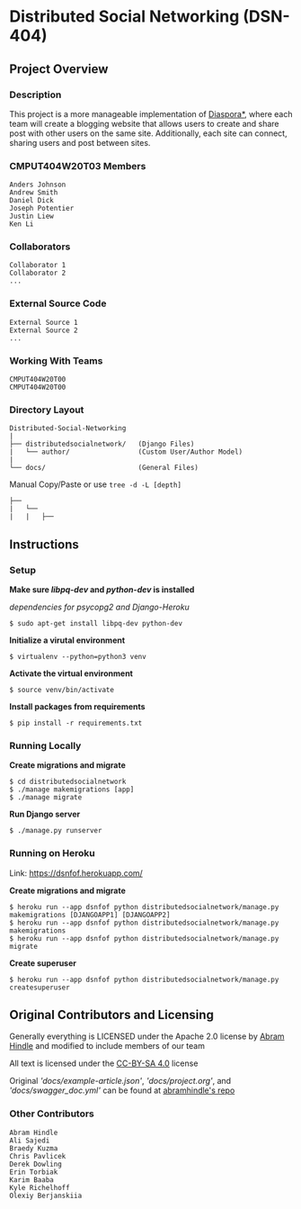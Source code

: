 # Distributed Social Networking (DSN-404)

## Project Overview

### Description
This project is a more manageable implementation of [Diaspora*](https://diasporafoundation.org/), where each team will create a blogging website that allows users to create and share post with other users on the same site. Additionally, each site can connect, sharing users and post between sites.

### CMPUT404W20T03 Members
```
Anders Johnson
Andrew Smith
Daniel Dick
Joseph Potentier
Justin Liew
Ken Li
```

### Collaborators
```
Collaborator 1
Collaborator 2
...
```

### External Source Code
```
External Source 1
External Source 2
...
```

### Working With Teams
```
CMPUT404W20T00
CMPUT404W20T00
```

### Directory Layout
```
Distributed-Social-Networking
|
├── distributedsocialnetwork/   (Django Files)
|   └── author/                 (Custom User/Author Model)
|
└── docs/                       (General Files)
```

Manual Copy/Paste or use `tree -d -L [depth]`
```
├──
|   └──
|   |   ├── 
```

## Instructions
### Setup
**Make sure *libpq-dev* and *python-dev* is installed**

*dependencies for psycopg2 and Django-Heroku*
```
$ sudo apt-get install libpq-dev python-dev
```

**Initialize a virutal environment**
```
$ virtualenv --python=python3 venv
```

**Activate the virtual environment**
```
$ source venv/bin/activate
```

**Install packages from requirements**
```
$ pip install -r requirements.txt
```

### Running Locally
**Create migrations and migrate**
```
$ cd distributedsocialnetwork
$ ./manage makemigrations [app]
$ ./manage migrate
```

**Run Django server**
```
$ ./manage.py runserver
```

### Running on Heroku
Link: https://dsnfof.herokuapp.com/

**Create migrations and migrate**
```
$ heroku run --app dsnfof python distributedsocialnetwork/manage.py makemigrations [DJANGOAPP1] [DJANGOAPP2]
$ heroku run --app dsnfof python distributedsocialnetwork/manage.py makemigrations
$ heroku run --app dsnfof python distributedsocialnetwork/manage.py migrate 
```

**Create superuser**
```
$ heroku run --app dsnfof python distributedsocialnetwork/manage.py createsuperuser
```

## Original Contributors and Licensing
Generally everything is LICENSED under the Apache 2.0 license by [Abram Hindle](https://github.com/abramhindle) and modified to include members of our team

All text is licensed under the [CC-BY-SA 4.0](http://creativecommons.org/licenses/by-sa/4.0/deed.en_US) license

Original *'docs/example-article.json'*, *'docs/project.org'*, and *'docs/swagger_doc.yml'* can be found at [abramhindle's repo](https://github.com/abramhindle/CMPUT404-project-socialdistribution)

### Other Contributors
```
Abram Hindle
Ali Sajedi
Braedy Kuzma
Chris Pavlicek
Derek Dowling
Erin Torbiak
Karim Baaba
Kyle Richelhoff
Olexiy Berjanskiia
```

